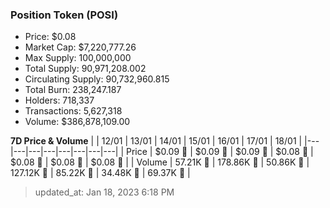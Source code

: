 
  ### Position Token (POSI)
  - Price: $0.08
  - Market Cap: $7,220,777.26
  - Max Supply: 100,000,000
  - Total Supply: 90,971,208.002
  - Circulating Supply: 90,732,960.815
  - Total Burn: 238,247.187
  - Holders: 718,337
  - Transactions: 5,627,318
  - Volume: $386,878,109.00

  **7D Price & Volume**
  | | 12&#x2F;01 | 13&#x2F;01 | 14&#x2F;01 | 15&#x2F;01 | 16&#x2F;01 | 17&#x2F;01 | 18&#x2F;01 |
  |---|---|---|---|---|---|---|---|
  | Price | $0.09 🚀 | $0.09 🔻 | $0.09 🔻 | $0.08 🔻 | $0.08 🔻 | $0.08 🔻 | $0.08 🔻 |
  | Volume | 57.21K 🚀 | 178.86K 🚀 | 50.86K 🔻 | 127.12K 🚀 | 85.22K 🔻 | 34.48K 🔻 | 69.37K 🚀 |

  > updated_at: Jan 18, 2023 6:18 PM
